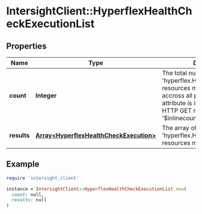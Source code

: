 # IntersightClient::HyperflexHealthCheckExecutionList

## Properties

| Name | Type | Description | Notes |
| ---- | ---- | ----------- | ----- |
| **count** | **Integer** | The total number of &#39;hyperflex.HealthCheckExecution&#39; resources matching the request, accross all pages. The &#39;Count&#39; attribute is included when the HTTP GET request includes the &#39;$inlinecount&#39; parameter. | [optional] |
| **results** | [**Array&lt;HyperflexHealthCheckExecution&gt;**](HyperflexHealthCheckExecution.md) | The array of &#39;hyperflex.HealthCheckExecution&#39; resources matching the request. | [optional] |

## Example

```ruby
require 'intersight_client'

instance = IntersightClient::HyperflexHealthCheckExecutionList.new(
  count: null,
  results: null
)
```

